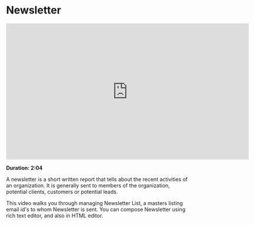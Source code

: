 # Newsletter

<iframe width="660" height="371" src="https://www.youtube.com/embed/muLKsCrrDRo" frameborder="0" allowfullscreen></iframe>

**Duration: 2:04**

A newsletter is a short written report that tells about the recent activities of an organization. It is generally sent to members of the organization, potential clients, customers or potential leads.

This video walks you through managing Newsletter List, a masters listing email id's to whom Newsletter is sent. You can compose Newsletter using rich text editor, and also in HTML editor.
